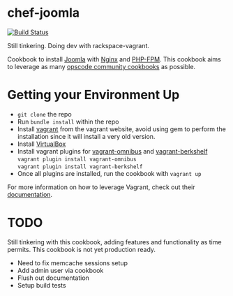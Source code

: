 chef-joomla
===========

[![Build Status](https://travis-ci.org/brint/chef-joomla.png?branch=master)](https://travis-ci.org/brint/chef-joomla)

Still tinkering.  Doing dev with rackspace-vagrant.

Cookbook to install [Joomla](http://www.joomla.org/) with
[Nginx](http://nginx.org/) and
[PHP-FPM](http://php.net/manual/en/install.fpm.php).  This cookbook aims to
leverage as many [opscode community
cookbooks](http://community.opscode.com/cookbooks) as possible.

Getting your Environment Up
===========================
* `git clone` the repo
* Run `bundle install` within the repo
* Install [vagrant](http://www.vagrantup.com/downloads.html) from the vagrant
website, avoid using gem to perform the installation since it will install a
very old version.
* Install [VirtualBox](https://www.virtualbox.org/wiki/Downloads)
* Install vagrant plugins for
[vagrant-omnibus](https://github.com/schisamo/vagrant-omnibus) and
[vagrant-berkshelf](https://github.com/berkshelf/vagrant-berkshelf)  
`vagrant plugin install vagrant-omnibus`  
`vagrant plugin install vagrant-berkshelf`  
* Once all plugins are installed, run the cookbook with `vagrant up`

For more information on how to leverage Vagrant, check out their
[documentation](http://docs.vagrantup.com/v2/getting-started/index.html).

TODO
====
Still tinkering with this cookbook, adding features and functionality as time
permits.  This cookbook is not yet production ready.

* Need to fix memcache sessions setup
* Add admin user via cookbook
* Flush out documentation
* Setup build tests
